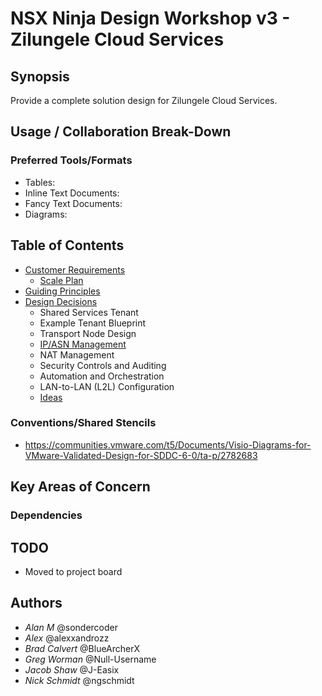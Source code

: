 # NSX Ninja Design Workshop v3 - Zilungele Cloud Services

## Synopsis

Provide a complete solution design for Zilungele Cloud Services.

## Usage / Collaboration Break-Down

### Preferred Tools/Formats

- Tables:
- Inline Text Documents:
- Fancy Text Documents:
- Diagrams:

## Table of Contents

- [Customer Requirements](REQUIREMENTS.md)
  - [Scale Plan](SCALE.md)
- [Guiding Principles](GUIDINGPRINCIPLES.md)
- [Design Decisions](DESIGNDECISIONS.md)
  - Shared Services Tenant
  - Example Tenant Blueprint
  - Transport Node Design
  - [IP/ASN Management](IP_ASN_REGISTRY.md)
  - NAT Management
  - Security Controls and Auditing
  - Automation and Orchestration
  - LAN-to-LAN (L2L) Configuration
  - [Ideas](IDEAS.md)

### Conventions/Shared Stencils

- <https://communities.vmware.com/t5/Documents/Visio-Diagrams-for-VMware-Validated-Design-for-SDDC-6-0/ta-p/2782683>

## Key Areas of Concern

### Dependencies

## TODO

- Moved to project board

## Authors

- *Alan M* @sondercoder
- *Alex* @alexxandrozz
- *Brad Calvert* @BlueArcherX
- *Greg Worman* @Null-Username
- *Jacob Shaw* @J-Easix
- *Nick Schmidt* @ngschmidt

